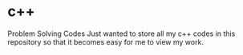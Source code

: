 # c++
Problem Solving Codes
Just wanted to store all my c++ codes in this repository so that it becomes easy for me to view my work.
